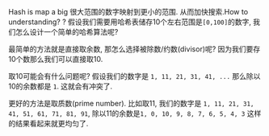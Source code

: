 Hash is map a big 很大范围的数字映射到更小的范围. 从而加快搜索.How to understanding?
?
假设我们需要用哈希表储存10个左右范围是`[0,100]`的数字, 我们怎么设计一个简单的哈希算法呢?

最简单的方法就是直接取余数, 那怎么选择被除数/约数(divisor)呢? 因为我们要存10个数那么我们可以直接取10.

取10可能会有什么问题呢? 假设我们的数字是 `1, 11, 21, 31, 41, ...` 那么除以10的余数都是 `1`. 这就会有冲突了.

更好的方法是取质数(prime number). 比如取11, 我们的数字是 `1, 11, 21, 31, 41, 51, 61, 71, 81, 91`, 除以11的余数是`1, 0, 10, 9, 8, 7, 6, 5, 4, 3` 这样的结果看起来就更均匀了.
